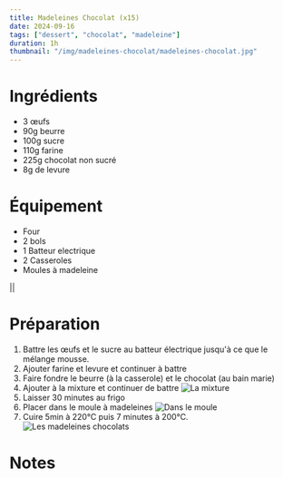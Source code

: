 ```yaml
---
title: Madeleines Chocolat (x15)
date: 2024-09-16
tags: ["dessert", "chocolat", "madeleine"]
duration: 1h
thumbnail: "/img/madeleines-chocolat/madeleines-chocolat.jpg"
---
```



# Ingrédients

+ 3 œufs
+ 90g beurre
+ 100g sucre
+ 110g farine
+ 225g chocolat non sucré
+ 8g de levure

# Équipement

+ Four
+ 2 bols
+ 1 Batteur electrique
+ 2 Casseroles
+ Moules à madeleine

||
# Préparation

1. Battre les œufs et le sucre au batteur électrique jusqu'à ce que le mélange mousse.
2. Ajouter farine et levure et continuer à battre
3. Faire fondre le beurre (à la casserole) et le chocolat (au bain marie)
4. Ajouter à la mixture et continuer de battre
![La mixture](/img/madeleines-chocolat/madeleines-chocolat-step-4.jpg)
5. Laisser 30 minutes au frigo
6. Placer dans le moule à madeleines
![Dans le moule](/img/madeleines-chocolat/madeleines-chocolat-step-6.jpg)
7. Cuire 5min à 220°C puis 7 minutes à 200°C.
![Les madeleines chocolats](/img/madeleines-chocolat/madeleines-chocolat-step-7.jpg)


# Notes
